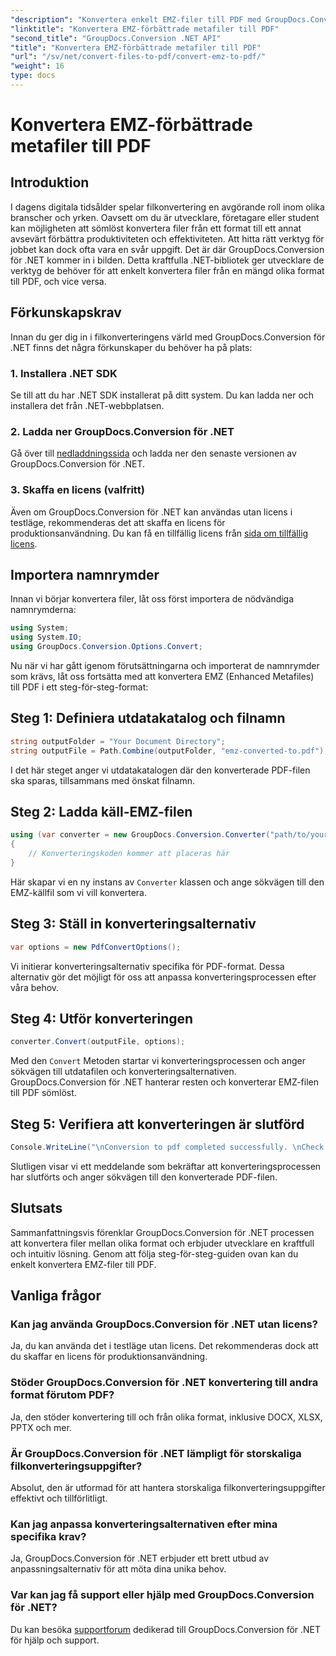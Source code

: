 ```yaml
---
"description": "Konvertera enkelt EMZ-filer till PDF med GroupDocs.Conversion för .NET. Förenkla dina filkonverteringsuppgifter."
"linktitle": "Konvertera EMZ-förbättrade metafiler till PDF"
"second_title": "GroupDocs.Conversion .NET API"
"title": "Konvertera EMZ-förbättrade metafiler till PDF"
"url": "/sv/net/convert-files-to-pdf/convert-emz-to-pdf/"
"weight": 16
type: docs
---
```

# Konvertera EMZ-förbättrade metafiler till PDF

## Introduktion
I dagens digitala tidsålder spelar filkonvertering en avgörande roll inom olika branscher och yrken. Oavsett om du är utvecklare, företagare eller student kan möjligheten att sömlöst konvertera filer från ett format till ett annat avsevärt förbättra produktiviteten och effektiviteten. Att hitta rätt verktyg för jobbet kan dock ofta vara en svår uppgift. Det är där GroupDocs.Conversion för .NET kommer in i bilden. Detta kraftfulla .NET-bibliotek ger utvecklare de verktyg de behöver för att enkelt konvertera filer från en mängd olika format till PDF, och vice versa.
## Förkunskapskrav
Innan du ger dig in i filkonverteringens värld med GroupDocs.Conversion för .NET finns det några förkunskaper du behöver ha på plats:
### 1. Installera .NET SDK
Se till att du har .NET SDK installerat på ditt system. Du kan ladda ner och installera det från .NET-webbplatsen.
### 2. Ladda ner GroupDocs.Conversion för .NET
Gå över till [nedladdningssida](https://releases.groupdocs.com/conversion/net/) och ladda ner den senaste versionen av GroupDocs.Conversion för .NET.
### 3. Skaffa en licens (valfritt)
Även om GroupDocs.Conversion för .NET kan användas utan licens i testläge, rekommenderas det att skaffa en licens för produktionsanvändning. Du kan få en tillfällig licens från [sida om tillfällig licens](https://purchase.groupdocs.com/temporary-license/).

## Importera namnrymder
Innan vi börjar konvertera filer, låt oss först importera de nödvändiga namnrymderna:
```csharp
using System;
using System.IO;
using GroupDocs.Conversion.Options.Convert;
```
Nu när vi har gått igenom förutsättningarna och importerat de namnrymder som krävs, låt oss fortsätta med att konvertera EMZ (Enhanced Metafiles) till PDF i ett steg-för-steg-format:
## Steg 1: Definiera utdatakatalog och filnamn
```csharp
string outputFolder = "Your Document Directory";
string outputFile = Path.Combine(outputFolder, "emz-converted-to.pdf");
```
I det här steget anger vi utdatakatalogen där den konverterade PDF-filen ska sparas, tillsammans med önskat filnamn.
## Steg 2: Ladda käll-EMZ-filen
```csharp
using (var converter = new GroupDocs.Conversion.Converter("path/to/your/emz/file.emz"))
{
    // Konverteringskoden kommer att placeras här
}
```
Här skapar vi en ny instans av `Converter` klassen och ange sökvägen till den EMZ-källfil som vi vill konvertera.
## Steg 3: Ställ in konverteringsalternativ
```csharp
var options = new PdfConvertOptions();
```
Vi initierar konverteringsalternativ specifika för PDF-format. Dessa alternativ gör det möjligt för oss att anpassa konverteringsprocessen efter våra behov.
## Steg 4: Utför konverteringen
```csharp
converter.Convert(outputFile, options);
```
Med den `Convert` Metoden startar vi konverteringsprocessen och anger sökvägen till utdatafilen och konverteringsalternativen. GroupDocs.Conversion för .NET hanterar resten och konverterar EMZ-filen till PDF sömlöst.
## Steg 5: Verifiera att konverteringen är slutförd
```csharp
Console.WriteLine("\nConversion to pdf completed successfully. \nCheck output in {0}", outputFolder);
```
Slutligen visar vi ett meddelande som bekräftar att konverteringsprocessen har slutförts och anger sökvägen till den konverterade PDF-filen.

## Slutsats
Sammanfattningsvis förenklar GroupDocs.Conversion för .NET processen att konvertera filer mellan olika format och erbjuder utvecklare en kraftfull och intuitiv lösning. Genom att följa steg-för-steg-guiden ovan kan du enkelt konvertera EMZ-filer till PDF.
## Vanliga frågor
### Kan jag använda GroupDocs.Conversion för .NET utan licens?
Ja, du kan använda det i testläge utan licens. Det rekommenderas dock att du skaffar en licens för produktionsanvändning.
### Stöder GroupDocs.Conversion för .NET konvertering till andra format förutom PDF?
Ja, den stöder konvertering till och från olika format, inklusive DOCX, XLSX, PPTX och mer.
### Är GroupDocs.Conversion för .NET lämpligt för storskaliga filkonverteringsuppgifter?
Absolut, den är utformad för att hantera storskaliga filkonverteringsuppgifter effektivt och tillförlitligt.
### Kan jag anpassa konverteringsalternativen efter mina specifika krav?
Ja, GroupDocs.Conversion för .NET erbjuder ett brett utbud av anpassningsalternativ för att möta dina unika behov.
### Var kan jag få support eller hjälp med GroupDocs.Conversion för .NET?
Du kan besöka [supportforum](https://forum.groupdocs.com/c/conversion/11) dedikerad till GroupDocs.Conversion för .NET för hjälp och support.